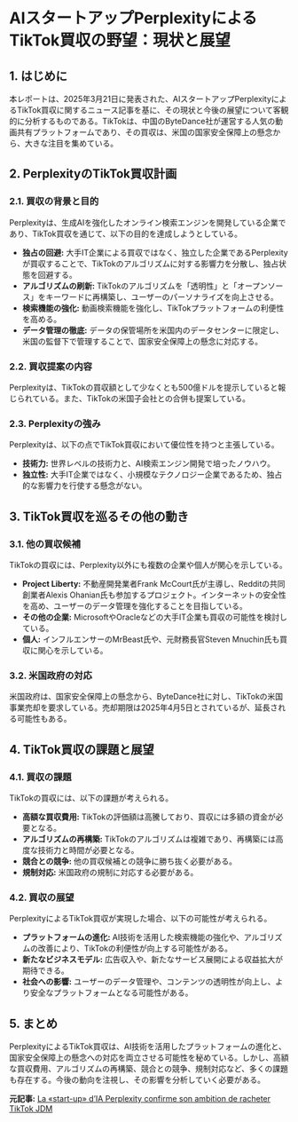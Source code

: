 # AIスタートアップPerplexityによるTikTok買収の野望：現状と展望

## 1. はじめに

本レポートは、2025年3月21日に発表された、AIスタートアップPerplexityによるTikTok買収に関するニュース記事を基に、その現状と今後の展望について客観的に分析するものである。TikTokは、中国のByteDance社が運営する人気の動画共有プラットフォームであり、その買収は、米国の国家安全保障上の懸念から、大きな注目を集めている。

## 2. PerplexityのTikTok買収計画

### 2.1. 買収の背景と目的

Perplexityは、生成AIを強化したオンライン検索エンジンを開発している企業であり、TikTok買収を通じて、以下の目的を達成しようとしている。

* **独占の回避:** 大手IT企業による買収ではなく、独立した企業であるPerplexityが買収することで、TikTokのアルゴリズムに対する影響力を分散し、独占状態を回避する。
* **アルゴリズムの刷新:** TikTokのアルゴリズムを「透明性」と「オープンソース」をキーワードに再構築し、ユーザーのパーソナライズを向上させる。
* **検索機能の強化:** 動画検索機能を強化し、TikTokプラットフォームの利便性を高める。
* **データ管理の徹底:** データの保管場所を米国内のデータセンターに限定し、米国の監督下で管理することで、国家安全保障上の懸念に対応する。

### 2.2. 買収提案の内容

Perplexityは、TikTokの買収額として少なくとも500億ドルを提示していると報じられている。また、TikTokの米国子会社との合併も提案している。

### 2.3. Perplexityの強み

Perplexityは、以下の点でTikTok買収において優位性を持つと主張している。

* **技術力:** 世界レベルの技術力と、AI検索エンジン開発で培ったノウハウ。
* **独立性:** 大手IT企業ではなく、小規模なテクノロジー企業であるため、独占的な影響力を行使する懸念がない。

## 3. TikTok買収を巡るその他の動き

### 3.1. 他の買収候補

TikTokの買収には、Perplexity以外にも複数の企業や個人が関心を示している。

* **Project Liberty:** 不動産開発業者Frank McCourt氏が主導し、Redditの共同創業者Alexis Ohanian氏も参加するプロジェクト。インターネットの安全性を高め、ユーザーのデータ管理を強化することを目指している。
* **その他の企業:** MicrosoftやOracleなどの大手IT企業も買収の可能性を検討している。
* **個人:** インフルエンサーのMrBeast氏や、元財務長官Steven Mnuchin氏も買収に関心を示している。

### 3.2. 米国政府の対応

米国政府は、国家安全保障上の懸念から、ByteDance社に対し、TikTokの米国事業売却を要求している。売却期限は2025年4月5日とされているが、延長される可能性もある。

## 4. TikTok買収の課題と展望

### 4.1. 買収の課題

TikTokの買収には、以下の課題が考えられる。

* **高額な買収費用:** TikTokの評価額は高騰しており、買収には多額の資金が必要となる。
* **アルゴリズムの再構築:** TikTokのアルゴリズムは複雑であり、再構築には高度な技術力と時間が必要となる。
* **競合との競争:** 他の買収候補との競争に勝ち抜く必要がある。
* **規制対応:** 米国政府の規制に対応する必要がある。

### 4.2. 買収の展望

PerplexityによるTikTok買収が実現した場合、以下の可能性が考えられる。

* **プラットフォームの進化:** AI技術を活用した検索機能の強化や、アルゴリズムの改善により、TikTokの利便性が向上する可能性がある。
* **新たなビジネスモデル:** 広告収入や、新たなサービス展開による収益拡大が期待できる。
* **社会への影響:** ユーザーのデータ管理や、コンテンツの透明性が向上し、より安全なプラットフォームとなる可能性がある。

## 5. まとめ

PerplexityによるTikTok買収は、AI技術を活用したプラットフォームの進化と、国家安全保障上の懸念への対応を両立させる可能性を秘めている。しかし、高額な買収費用、アルゴリズムの再構築、競合との競争、規制対応など、多くの課題も存在する。今後の動向を注視し、その影響を分析していく必要がある。


**元記事:** [La «start-up» d’IA Perplexity confirme son ambition de racheter TikTok JDM](https://www.journaldemontreal.com/2025/03/21/la-start-up-dia-perplexity-confirme-son-ambition-de-racheter-tiktok)